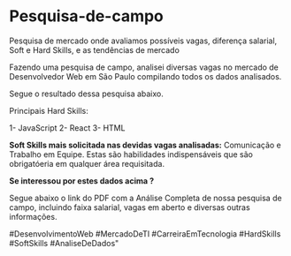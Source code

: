 # Pesquisa-de-campo
Pesquisa de mercado onde avaliamos possíveis vagas, diferença salarial, Soft e Hard Skills, e as tendências de mercado


Fazendo uma pesquisa de campo, analisei diversas vagas no mercado de Desenvolvedor Web em São Paulo compilando todos os dados analisados.

Segue o resultado dessa pesquisa abaixo.

Principais Hard Skills:

1- JavaScript
2- React
3- HTML

**Soft Skills mais solicitada nas devidas vagas analisadas:** Comunicação e Trabalho em Equipe.
Estas são habilidades indispensáveis que são obrigatóeria em qualquer área requisitada.


**Se interessou por estes dados acima ?**

Segue abaixo o link do PDF com a Análise Completa de nossa pesquisa de campo, incluindo faixa salarial, vagas em aberto e diversas outras informações.



#DesenvolvimentoWeb #MercadoDeTI #CarreiraEmTecnologia #HardSkills #SoftSkills #AnaliseDeDados"
